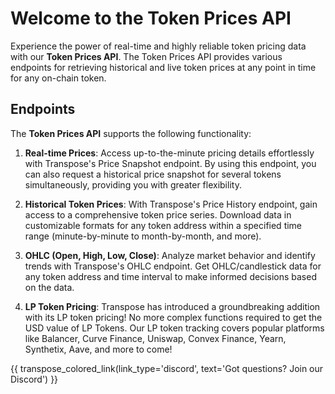 # Welcome to the Token Prices API

Experience the power of real-time and highly reliable token pricing data with our **Token Prices API**. The Token Prices API provides various endpoints for retrieving historical and live token prices at any point in time for any on-chain token.

## Endpoints
The **Token Prices API** supports the following functionality:

1. **Real-time Prices**: Access up-to-the-minute pricing details effortlessly with Transpose's Price Snapshot endpoint. By using this endpoint, you can also request a historical price snapshot for several tokens simultaneously, providing you with greater flexibility.

2. **Historical Token Prices**: With Transpose's Price History endpoint, gain access to a comprehensive token price series.  Download data in customizable formats for any token address within a specified time range (minute-by-minute to month-by-month, and more).

3. **OHLC (Open, High, Low, Close)**: Analyze market behavior and identify trends with Transpose's OHLC endpoint. Get OHLC/candlestick data for any token address and time interval to make informed decisions based on the data.

4. **LP Token Pricing**: Transpose has introduced a groundbreaking addition with its LP token pricing! No more complex functions required to get the USD value of LP Tokens. Our LP token tracking covers popular platforms like Balancer, Curve Finance, Uniswap, Convex Finance, Yearn, Synthetix, Aave, and more to come! 

{{ transpose_colored_link(link_type='discord', text='Got questions?  Join our Discord') }}